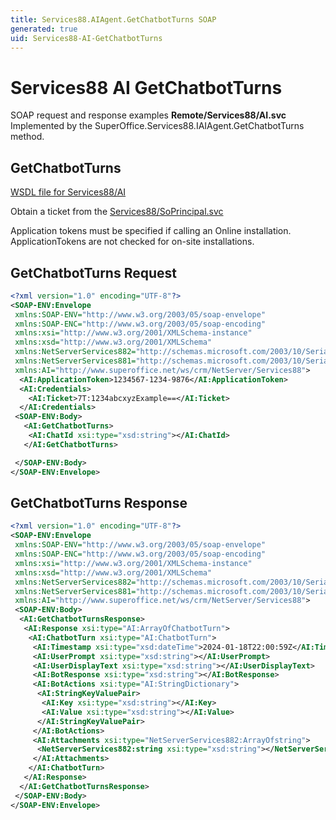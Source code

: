 ```yaml
---
title: Services88.AIAgent.GetChatbotTurns SOAP
generated: true
uid: Services88-AI-GetChatbotTurns
---
```


# Services88 AI GetChatbotTurns

SOAP request and response examples **Remote/Services88/AI.svc**
Implemented by the <see cref="M:SuperOffice.Services88.IAIAgent.GetChatbotTurns">SuperOffice.Services88.IAIAgent.GetChatbotTurns</see> method.

## GetChatbotTurns





[WSDL file for Services88/AI](../Services88-AI.md)

Obtain a ticket from the [Services88/SoPrincipal.svc](../SoPrincipal/index.md)

Application tokens must be specified if calling an Online installation. ApplicationTokens are not checked for on-site installations.

## GetChatbotTurns Request

```xml
<?xml version="1.0" encoding="UTF-8"?>
<SOAP-ENV:Envelope
 xmlns:SOAP-ENV="http://www.w3.org/2003/05/soap-envelope"
 xmlns:SOAP-ENC="http://www.w3.org/2003/05/soap-encoding"
 xmlns:xsi="http://www.w3.org/2001/XMLSchema-instance"
 xmlns:xsd="http://www.w3.org/2001/XMLSchema"
 xmlns:NetServerServices882="http://schemas.microsoft.com/2003/10/Serialization/Arrays"
 xmlns:NetServerServices881="http://schemas.microsoft.com/2003/10/Serialization/"
 xmlns:AI="http://www.superoffice.net/ws/crm/NetServer/Services88">
  <AI:ApplicationToken>1234567-1234-9876</AI:ApplicationToken>
  <AI:Credentials>
    <AI:Ticket>7T:1234abcxyzExample==</AI:Ticket>
  </AI:Credentials>
 <SOAP-ENV:Body>
   <AI:GetChatbotTurns>
    <AI:ChatId xsi:type="xsd:string"></AI:ChatId>
   </AI:GetChatbotTurns>

 </SOAP-ENV:Body>
</SOAP-ENV:Envelope>

```


## GetChatbotTurns Response

```xml
<?xml version="1.0" encoding="UTF-8"?>
<SOAP-ENV:Envelope
 xmlns:SOAP-ENV="http://www.w3.org/2003/05/soap-envelope"
 xmlns:SOAP-ENC="http://www.w3.org/2003/05/soap-encoding"
 xmlns:xsi="http://www.w3.org/2001/XMLSchema-instance"
 xmlns:xsd="http://www.w3.org/2001/XMLSchema"
 xmlns:NetServerServices882="http://schemas.microsoft.com/2003/10/Serialization/Arrays"
 xmlns:NetServerServices881="http://schemas.microsoft.com/2003/10/Serialization/"
 xmlns:AI="http://www.superoffice.net/ws/crm/NetServer/Services88">
 <SOAP-ENV:Body>
  <AI:GetChatbotTurnsResponse>
   <AI:Response xsi:type="AI:ArrayOfChatbotTurn">
    <AI:ChatbotTurn xsi:type="AI:ChatbotTurn">
     <AI:Timestamp xsi:type="xsd:dateTime">2024-01-18T22:00:59Z</AI:Timestamp>
     <AI:UserPrompt xsi:type="xsd:string"></AI:UserPrompt>
     <AI:UserDisplayText xsi:type="xsd:string"></AI:UserDisplayText>
     <AI:BotResponse xsi:type="xsd:string"></AI:BotResponse>
     <AI:BotActions xsi:type="AI:StringDictionary">
      <AI:StringKeyValuePair>
       <AI:Key xsi:type="xsd:string"></AI:Key>
       <AI:Value xsi:type="xsd:string"></AI:Value>
      </AI:StringKeyValuePair>
     </AI:BotActions>
     <AI:Attachments xsi:type="NetServerServices882:ArrayOfstring">
      <NetServerServices882:string xsi:type="xsd:string"></NetServerServices882:string>
     </AI:Attachments>
    </AI:ChatbotTurn>
   </AI:Response>
  </AI:GetChatbotTurnsResponse>
 </SOAP-ENV:Body>
</SOAP-ENV:Envelope>

```

